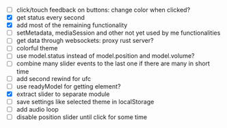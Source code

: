 - [ ] click/touch feedback on buttons: change color when clicked?
- [x] get status every second
- [x] add most of the remaining functionality
- [ ] setMetadata, mediaSession and other not yet used by me functionalities
- [ ] get data through websockets: proxy rust server?
- [ ] colorful theme
- [ ] use model.status instead of model.position and model.volume?
- [ ] combine many slider events to the last one if there are many in short time
- [ ] add second rewind for ufc
- [ ] use readyModel for getting element?
- [x] extract slider to separate module
- [ ] save settings like selected theme in localStorage
- [ ] add audio loop
- [ ] disable position slider until click for some time
